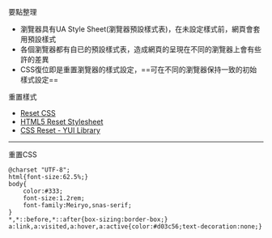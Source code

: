 要點整理
- 瀏覽器具有UA Style Sheet(瀏覽器預設樣式表)，在未設定樣式前，網頁會套用預設樣式
- 各個瀏覽器都有自已的預設樣式表，造成網頁的呈現在不同的瀏覽器上會有些許的差異
- CSS復位即是重置瀏覽器的樣式設定，==可在不同的瀏覽器保持一致的初始樣式設定==

重置樣式
- [Reset CSS](https://meyerweb.com/eric/tools/css/reset/)
- [HTML5 Reset Stylesheet](http://html5doctor.com/html-5-reset-stylesheet/)
- [CSS Reset - YUI Library](https://yuilibrary.com/yui/docs/cssreset/)

---

重置CSS
```
@charset "UTF-8";
html{font-size:62.5%;}
body{
	color:#333;
	font-size:1.2rem;
	font-family:Meiryo,snas-serif;
}
*,*::before,*::after{box-sizing:border-box;}
a:link,a:visited,a:hover,a:active{color:#d03c56;text-decoration:none;}
```